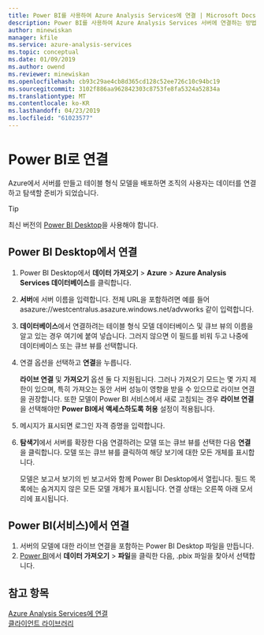 ```yaml
---
title: Power BI를 사용하여 Azure Analysis Services에 연결 | Microsoft Docs
description: Power BI를 사용하여 Azure Analysis Services 서버에 연결하는 방법에 대해 알아봅니다.
author: minewiskan
manager: kfile
ms.service: azure-analysis-services
ms.topic: conceptual
ms.date: 01/09/2019
ms.author: owend
ms.reviewer: minewiskan
ms.openlocfilehash: cb93c29ae4cb8d365cd128c52ee726c10c94bc19
ms.sourcegitcommit: 3102f886aa962842303c8753fe8fa5324a52834a
ms.translationtype: MT
ms.contentlocale: ko-KR
ms.lasthandoff: 04/23/2019
ms.locfileid: "61023577"
---
```

# <a name="connect-with-power-bi"></a>Power BI로 연결

Azure에서 서버를 만들고 테이블 형식 모델을 배포하면 조직의 사용자는 데이터를 연결하고 탐색할 준비가 되었습니다. 

> [!TIP]
> 최신 버전의 [Power BI Desktop](https://powerbi.microsoft.com/desktop/)을 사용해야 합니다.
> 
> 
  
## <a name="connect-in-power-bi-desktop"></a>Power BI Desktop에서 연결

1. Power BI Desktop에서 **데이터 가져오기** > **Azure** > **Azure Analysis Services 데이터베이스**를 클릭합니다.

2. **서버**에 서버 이름을 입력합니다. 전체 URL을 포함하려면 예를 들어 asazure://westcentralus.asazure.windows.net/advworks 같이 입력합니다.

3. **데이터베이스**에서 연결하려는 테이블 형식 모델 데이터베이스 및 큐브 뷰의 이름을 알고 있는 경우 여기에 붙여 넣습니다. 그러지 않으면 이 필드를 비워 두고 나중에 데이터베이스 또는 큐브 뷰를 선택합니다.

4. 연결 옵션을 선택하고 **연결**을 누릅니다. 

    **라이브 연결** 및 **가져오기** 옵션 둘 다 지원됩니다. 그러나 가져오기 모드는 몇 가지 제한이 있으며, 특히 가져오는 동안 서버 성능이 영향을 받을 수 있으므로 라이브 연결을 권장합니다. 또한 모델이 Power BI 서비스에서 새로 고침되는 경우 **라이브 연결**을 선택해야만 **Power BI에서 액세스하도록 허용** 설정이 적용됩니다.

5. 메시지가 표시되면 로그인 자격 증명을 입력합니다. 

6. **탐색기**에서 서버를 확장한 다음 연결하려는 모델 또는 큐브 뷰를 선택한 다음 **연결**을 클릭합니다. 모델 또는 큐브 뷰를 클릭하여 해당 보기에 대한 모든 개체를 표시합니다.

    모델은 보고서 보기의 빈 보고서와 함께 Power BI Desktop에서 열립니다. 필드 목록에는 숨겨지지 않은 모든 모델 개체가 표시됩니다. 연결 상태는 오른쪽 아래 모서리에 표시됩니다.

## <a name="connect-in-power-bi-service"></a>Power BI(서비스)에서 연결

1. 서버의 모델에 대한 라이브 연결을 포함하는 Power BI Desktop 파일을 만듭니다.
2. [Power BI](https://powerbi.microsoft.com)에서 **데이터 가져오기** > **파일**을 클릭한 다음, .pbix 파일을 찾아서 선택합니다.

## <a name="see-also"></a>참고 항목
[Azure Analysis Services에 연결](analysis-services-connect.md)   
[클라이언트 라이브러리](analysis-services-data-providers.md)

